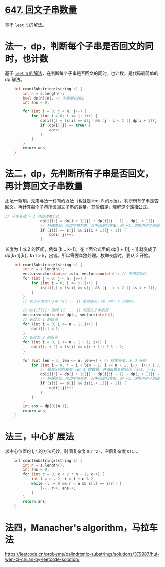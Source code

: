 # [647. 回文子串数量](https://leetcode.cn/problems/palindromic-substrings/)

基于 `leet 5` 的解法。

# 法一，dp，判断每个子串是否回文的同时，也计数

基于 [`leet 5` 的解法](leet-5-最长回文子串-区间dp-马拉车.md)，在判断每个子串是否回文的同时，也计数。是代码最简单的 dp 解法。

```cpp
    int countSubstrings(string s) {
        int n = s.length();
        bool dp[n][n]; // 不需要初始化
        int ans = 0;

        for (int j = 0; j < n; j++) {
            for (int i = 0; i <= j; i++) {
                dp[i][j] = (s[i] == s[j] && (j - i < 2 || dp[i + 1][j - 1]));
                if (dp[i][j] == true) {
                    ans++;
                }
            }
        }
        return ans;
    }
```

# 法二，dp，先判断所有子串是否回文，再计算回文子串数量

比法一繁琐。先用与法一相同的方法（也就是 leet 5 的方法），判断所有子串是否回文。再计算每个子串所含回文子串的数量。其价值是，理解这个递推公式。

```cpp
// 子串长度 > 2 时的递推公式
                dp[i][j] = dp[i + 1][j] + dp[i][j - 1] - dp[i + 1][j - 1];
                // 特殊情况，两边字符相等，且中间是回文串，则 +1。这里用到了前面预处理过的 is[][]
                if (s[i] == s[j] && is[i + 1][j - 1]) {
                    dp[i][j]++;
                }
```

长度为 1 或 2 的区间，例如 [k .. k+1]，在上面公式里的 dp[i + 1][j - 1] 就变成了 dp[k+1][k]，k+1 > k，出错。所以需要单独处理。枚举长度时，要从 3 开始。

```cpp
    int countSubstrings(string s) {
        int n = s.length();
        vector<vector<bool>> is(n, vector<bool>(n)); // 不用初始化
        for (int j = 0; j < n; j++) {
            for (int i = 0; i <= j; i++) {
                is[i][j] = (s[i] == s[j] && (j - i < 2 || is[i + 1][j - 1]));
            }
        }
        // 以上求出每个子串 s[i .. j] 是否回文。同 leet 5 的解法。

        // dp[i][j]: 区间 [i ... j] 的回文子串数目
        vector<vector<int>> dp(n, vector<int>(n));
        // 长度为 1 的区间
        for (int i = 0; i <= n - 1; i++) {
            dp[i][i] = 1;
        }
        // 长度为 2 的区间
        for (int i = 0; i <= n - 1 - 1; i++) {
            dp[i][i + 1] = (s[i] == s[i + 1]) ? 3 : 2;
        }

        for (int len = 3; len <= n; len++) { // 枚举长度，从 3 开始
            for (int i = 0, j = i + len - 1; j <= n - 1; i++, j++) { // 枚举起点和终点
                // 叠加区间的左右 len-1 的数量，并减去重复的区间 [i+1, j-1]
                dp[i][j] = dp[i + 1][j] + dp[i][j - 1] - dp[i + 1][j - 1];
                // 特殊情况，两边字符相等，且中间是回文串，则 +1。这里用到了前面预处理过的 is[][]
                if (s[i] == s[j] && is[i + 1][j - 1]) {
                    dp[i][j]++;
                }
            }
        }
        int ans = dp[0][n-1];
        return ans;
    }
```

# 法三，中心扩展法

求中心位置的 l, r 的方法巧妙。时间复杂度 `O(n^2)`，空间复杂度 `O(1)`。

```cpp
    int countSubstrings(string s) {
        int n = s.length();
        int ans = 0;
        for (int c = 0; c < 2 * n - 1; c++) {
            int l = c / 2, r = l + c % 2;
            while (l >= 0 && r < n && s[l] == s[r]) {
                l--, r++, ans++;
            }
        }
        return ans;
    }
```

# 法四，Manacher's algorithm，马拉车法

https://leetcode.cn/problems/palindromic-substrings/solutions/379987/hui-wen-zi-chuan-by-leetcode-solution/

